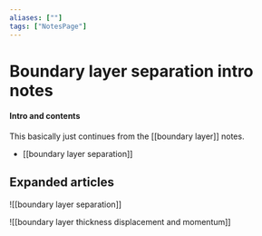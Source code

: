 ```yaml
---
aliases: [""]
tags: ["NotesPage"]
---
```


# Boundary layer separation intro notes

#### Intro and contents
This basically just continues from the [[boundary layer]] notes.
- [[boundary layer separation]]


## Expanded articles
![[boundary layer separation]]

![[boundary layer thickness displacement and momentum]]